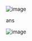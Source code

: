 ![image](https://github.com/user-attachments/assets/e4c95d10-27ff-4aec-8cab-f12d8ad6ea3f)

ans
					
![image](https://github.com/user-attachments/assets/10447e64-7cac-43f6-8aaf-a92a8a79f63e)
